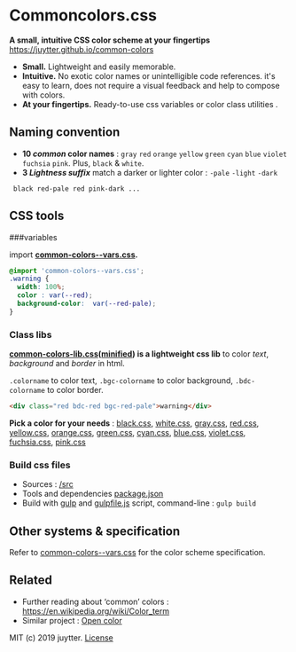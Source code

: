 # Commoncolors.css

**A small, intuitive CSS color scheme at your fingertips** <https://juytter.github.io/common-colors>

- **Small.** Lightweight and easily memorable.
- **Intuitive.** No exotic color names or unintelligible code references. it's easy to learn, does not require a visual feedback and help to compose with colors.
- **At your fingertips.** Ready-to-use css variables or color class utilities .  

## Naming convention

- **10 *common* color names** :  `gray` `red` `orange` `yellow` `green` `cyan` `blue` `violet` `fuchsia` `pink`. Plus, `black` &  `white`.
- **3 *Lightness suffix*** match a darker or lighter color :  `-pale`  `-light`   `-dark`

```
 black red-pale red pink-dark ...
```

## CSS tools

###variables

import **[common-colors--vars.css](./css/common-colors--vars.css).**

```css
@import 'common-colors--vars.css';
.warning {
  width: 100%;
  color : var(--red);
  background-color:  var(--red-pale);
}
```

### Class libs

**[common-colors-lib.css](./css/common-colors-lib.css)([minified](./css/min/common-colors-lib.min.css)) is a lightweight css lib**  to color *text*,  *background* and *border* in html.

`.colorname`  to color text, `.bgc-colorname` to color  background, `.bdc-colorname` to color border.

```html
<div class="red bdc-red bgc-red-pale">warning</div>
```

**Pick a color for your needs** :  [black.css](css/black.css),  [white.css](css/white.css),  [gray.css](css/gray.css),  [red.css](css/red.css),  [yellow.css](css/yellow.css), [orange.css](css/orange.css), [green.css](css/green.css),  [cyan.css](css/cyan.css),  [blue.css](css/blue.css), [violet.css](css/violet.css),  [fuchsia.css](css/fuchsia.css),  [pink.css](css/pink.css)          

### Build css files

- Sources :  [/src](./src)
- Tools and dependencies [package.json](package.json)
- Build with [gulp](https://gulpjs.com) and [gulpfile.js](gulpfile.js) script,  command-line :  `gulp build`

## Other systems &  specification

Refer to  [common-colors--vars.css](src/common-colors--vars.css) for the color scheme specification.

## Related

- Further reading about ‘common’ colors : https://en.wikipedia.org/wiki/Color_term
- Similar project : [Open color](https://yeun.github.io/open-color/)



MIT (c) 2019 juytter.  [License](LICENSE.md)